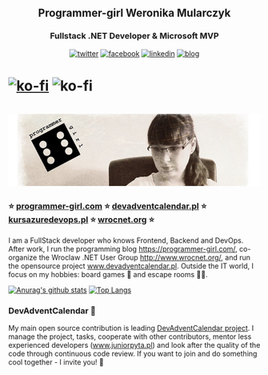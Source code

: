 
<h2 align="center">Programmer-girl Weronika Mularczyk</h1>
<h3 align="center">Fullstack .NET Developer & Microsoft MVP</h2>
<p align="center">
  <a href="https://twitter.com/_programmergirl"><img src="https://cdn1.iconfinder.com/data/icons/social-80/32/Social_social_twitter-32.png" alt="twitter"></a>
  <a href="https://www.facebook.com/programmergirlblog/"><img src="https://cdn1.iconfinder.com/data/icons/social-80/32/Social_social_facebook-32.png" alt="facebook"></a>
  <a href="https://www.linkedin.com/in/weronika-tobor/"><img src="https://cdn1.iconfinder.com/data/icons/social-80/32/Social_social_linkedin_linked_in-32.png" alt="linkedin"></a>
  <a href="https://programmer-girl.com/"><img src="https://cdn1.iconfinder.com/data/icons/social-80/32/Social_social_dribbble_dribble_dribbbble-32.png" alt="blog"></a>
</p>

# [![ko-fi](https://ko-fi.com/img/githubbutton_sm.svg)](https://ko-fi.com/Z8Z135JNB) <img src="https://www.ko-fi.com/img/loadingheart.svg" alt="ko-fi">

# [![header](https://github.com/WTobor/WTobor/blob/master/imgs/Programmer-Girl_background.jpg)](https://programmer-girl.com)

### :star: [programmer-girl.com](https://www.programmer-girl.com) :star: [devadventcalendar.pl](https://www.devadventcalendar.pl) :star: [kursazuredevops.pl](https://www.kursazuredevops.pl) :star: [wrocnet.org](http://www.wrocnet.org) :star:

I am a FullStack developer who knows Frontend, Backend and DevOps. After work, I run the programming blog https://programmer-girl.com/, co-organize the Wroclaw .NET User Group http://www.wrocnet.org/, and run the opensource project www.devadventcalendar.pl. Outside the IT world, I focus on my hobbies: board games :game_die: and escape rooms :running_woman:.

[![Anurag's github stats](https://github-readme-stats.vercel.app/api?username=WTobor&show_icons=true)](https://github.com/anuraghazra/github-readme-stats)
[![Top Langs](https://github-readme-stats.vercel.app/api/top-langs/?username=WTobor&layout=compact)](https://github.com/anuraghazra/github-readme-stats)

### DevAdventCalendar :santa:

My main open source contribution is leading [DevAdventCalendar project](https://github.com/DevAdventCalendar/DevAdventCalendar). I manage the project, tasks, cooperate with other contributors, mentor less experienced developers (www.juniorpyta.pl) and look after the quality of the code through continuous code review. If you want to join and do something cool together - I invite you! :slightly_smiling_face:
